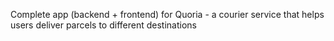 Complete app (backend + frontend) for Quoria - a courier service that helps users deliver parcels to different destinations

